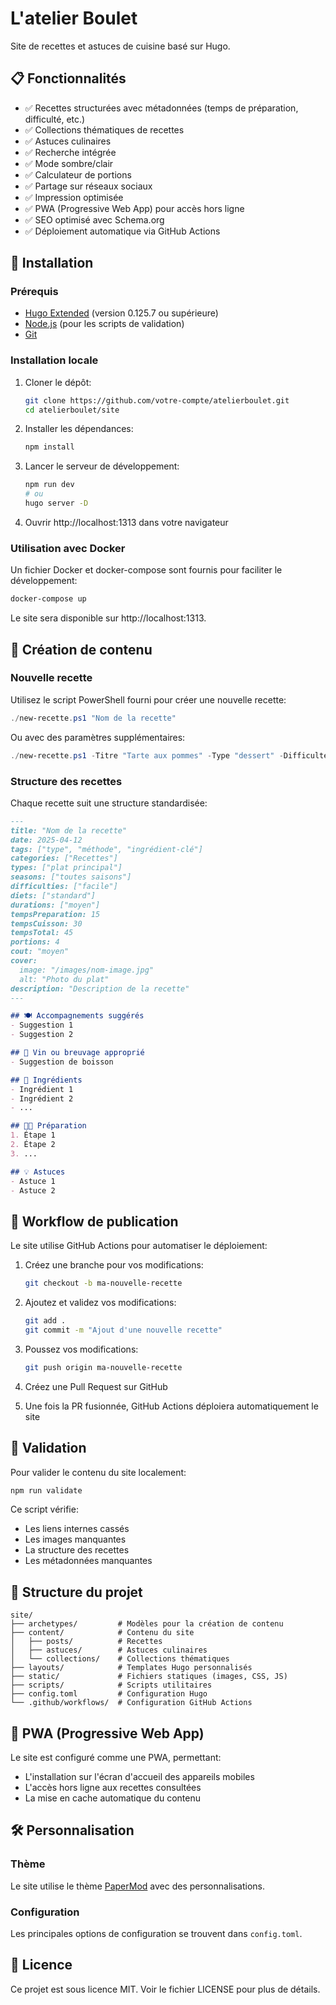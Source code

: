 # L'atelier Boulet

Site de recettes et astuces de cuisine basé sur Hugo.

## 📋 Fonctionnalités

- ✅ Recettes structurées avec métadonnées (temps de préparation, difficulté, etc.)
- ✅ Collections thématiques de recettes
- ✅ Astuces culinaires
- ✅ Recherche intégrée
- ✅ Mode sombre/clair
- ✅ Calculateur de portions
- ✅ Partage sur réseaux sociaux
- ✅ Impression optimisée
- ✅ PWA (Progressive Web App) pour accès hors ligne
- ✅ SEO optimisé avec Schema.org
- ✅ Déploiement automatique via GitHub Actions

## 🚀 Installation

### Prérequis

- [Hugo Extended](https://gohugo.io/installation/) (version 0.125.7 ou supérieure)
- [Node.js](https://nodejs.org/) (pour les scripts de validation)
- [Git](https://git-scm.com/)

### Installation locale

1. Cloner le dépôt:
   ```bash
   git clone https://github.com/votre-compte/atelierboulet.git
   cd atelierboulet/site
   ```

2. Installer les dépendances:
   ```bash
   npm install
   ```

3. Lancer le serveur de développement:
   ```bash
   npm run dev
   # ou
   hugo server -D
   ```

4. Ouvrir http://localhost:1313 dans votre navigateur

### Utilisation avec Docker

Un fichier Docker et docker-compose sont fournis pour faciliter le développement:

```bash
docker-compose up
```

Le site sera disponible sur http://localhost:1313.

## 📝 Création de contenu

### Nouvelle recette

Utilisez le script PowerShell fourni pour créer une nouvelle recette:

```powershell
./new-recette.ps1 "Nom de la recette"
```

Ou avec des paramètres supplémentaires:

```powershell
./new-recette.ps1 -Titre "Tarte aux pommes" -Type "dessert" -Difficulte "facile" -TempsPrep 20 -TempsCuisson 40 -Portions 8
```

### Structure des recettes

Chaque recette suit une structure standardisée:

```markdown
---
title: "Nom de la recette"
date: 2025-04-12
tags: ["type", "méthode", "ingrédient-clé"]
categories: ["Recettes"]
types: ["plat principal"]
seasons: ["toutes saisons"]
difficulties: ["facile"]
diets: ["standard"]
durations: ["moyen"]
tempsPreparation: 15
tempsCuisson: 30
tempsTotal: 45
portions: 4
cout: "moyen"
cover:
  image: "/images/nom-image.jpg"
  alt: "Photo du plat"
description: "Description de la recette"
---

## 🍽️ Accompagnements suggérés
- Suggestion 1
- Suggestion 2

## 🍷 Vin ou breuvage approprié
- Suggestion de boisson

## 🧾 Ingrédients
- Ingrédient 1
- Ingrédient 2
- ...

## 👨‍🍳 Préparation
1. Étape 1
2. Étape 2
3. ...

## 💡 Astuces
- Astuce 1
- Astuce 2
```

## 🔄 Workflow de publication

Le site utilise GitHub Actions pour automatiser le déploiement:

1. Créez une branche pour vos modifications:
   ```bash
   git checkout -b ma-nouvelle-recette
   ```

2. Ajoutez et validez vos modifications:
   ```bash
   git add .
   git commit -m "Ajout d'une nouvelle recette"
   ```

3. Poussez vos modifications:
   ```bash
   git push origin ma-nouvelle-recette
   ```

4. Créez une Pull Request sur GitHub

5. Une fois la PR fusionnée, GitHub Actions déploiera automatiquement le site

## 🧪 Validation

Pour valider le contenu du site localement:

```bash
npm run validate
```

Ce script vérifie:
- Les liens internes cassés
- Les images manquantes
- La structure des recettes
- Les métadonnées manquantes

## 📁 Structure du projet

```
site/
├── archetypes/         # Modèles pour la création de contenu
├── content/            # Contenu du site
│   ├── posts/          # Recettes
│   ├── astuces/        # Astuces culinaires
│   └── collections/    # Collections thématiques
├── layouts/            # Templates Hugo personnalisés
├── static/             # Fichiers statiques (images, CSS, JS)
├── scripts/            # Scripts utilitaires
├── config.toml         # Configuration Hugo
└── .github/workflows/  # Configuration GitHub Actions
```

## 📱 PWA (Progressive Web App)

Le site est configuré comme une PWA, permettant:
- L'installation sur l'écran d'accueil des appareils mobiles
- L'accès hors ligne aux recettes consultées
- La mise en cache automatique du contenu

## 🛠️ Personnalisation

### Thème

Le site utilise le thème [PaperMod](https://github.com/adityatelange/hugo-PaperMod) avec des personnalisations.

### Configuration

Les principales options de configuration se trouvent dans `config.toml`.

## 📄 Licence

Ce projet est sous licence MIT. Voir le fichier LICENSE pour plus de détails.
